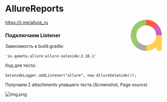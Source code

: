 # AllureReports

<img src="allure_logo.png" width="100" height="100" align="right" />  

https://t.me/allure_ru

### Подключаем Listener

Зависимость в build.gradle:

`````'io.qameta.allure:allure-selenide:2.16.1'`````


Код для теста:

`````SelenideLogger.addListener("allure", new AllureSelenide());`````


Получаем 2 attachments упавшего теста (Screenshot, Page source)

![img.png](img.png)

